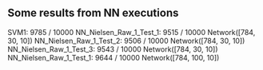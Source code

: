 ## Some results from NN executions

SVM1: 9785 / 10000
NN_Nielsen_Raw_1_Test_1: 9515 / 10000  Network([784, 30, 10])
NN_Nielsen_Raw_1_Test_2: 9506 / 10000  Network([784, 30, 10])
NN_Nielsen_Raw_1_Test_3: 9543 / 10000  Network([784, 30, 10])
NN_Nielsen_Raw_1_Test_1: 9644 / 10000  Network([784, 100, 10])